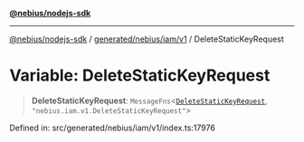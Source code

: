 [**@nebius/nodejs-sdk**](../../../../../README.md)

***

[@nebius/nodejs-sdk](../../../../../README.md) / [generated/nebius/iam/v1](../README.md) / DeleteStaticKeyRequest

# Variable: DeleteStaticKeyRequest

> **DeleteStaticKeyRequest**: `MessageFns`\<[`DeleteStaticKeyRequest`](../interfaces/DeleteStaticKeyRequest.md), `"nebius.iam.v1.DeleteStaticKeyRequest"`\>

Defined in: src/generated/nebius/iam/v1/index.ts:17976
